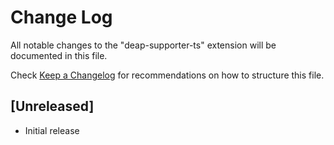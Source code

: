 # Change Log

All notable changes to the "deap-supporter-ts" extension will be documented in this file.

Check [Keep a Changelog](http://keepachangelog.com/) for recommendations on how to structure this file.

## [Unreleased]

- Initial release